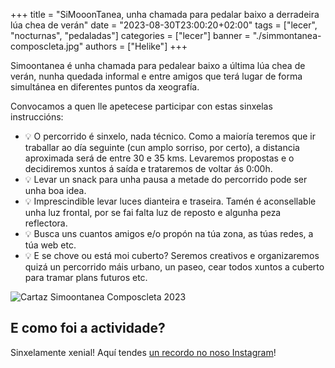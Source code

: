 +++
title = "SiMooonTanea, unha chamada para pedalar baixo a derradeira lúa chea de verán"
date = "2023-08-30T23:00:20+02:00"
tags = ["lecer", "nocturnas", "pedaladas"]
categories = ["lecer"]
banner = "./simmontanea-composcleta.jpg"
authors = ["Helike"]
+++

Simoontanea é unha chamada para pedalear baixo a última lúa chea de verán, nunha quedada informal e entre amigos que terá lugar de forma simultánea en diferentes puntos da xeografía.

Convocamos a quen lle apetecese participar con estas sinxelas instruccións:

- 💡 O percorrido é sinxelo, nada técnico. Como a maioría teremos que ir traballar ao día seguinte (cun amplo sorriso, por certo), a distancia aproximada será de entre 30 e 35 kms. Levaremos propostas e o decidiremos xuntos á saída e trataremos de voltar ás 0:00h.
- 💡  Levar un snack para unha pausa a metade do percorrido pode ser unha boa idea.
- 💡 Imprescindible levar luces dianteira e traseira. Tamén é aconsellable unha luz frontal, por se fai falta luz de reposto e algunha peza reflectora.
- 💡 Busca uns cuantos amigos e/o propón na túa zona, as túas redes, a túa web etc.
- 💡  E se chove ou está moi cuberto? Seremos creativos e organizaremos quizá un percorrido máis urbano, un paseo, cear todos xuntos a cuberto para tramar plans futuros etc.

![Cartaz Simoontanea Composcleta 2023](./simoontanea-2023-cartaz.jpg)

## E como foi a actividade?

Sinxelamente xenial! Aquí tendes [un recordo no noso Instagram](https://www.instagram.com/reel/CwpK0ggMPak/?igsh=NTYzOWQzNmJjMA==)!

